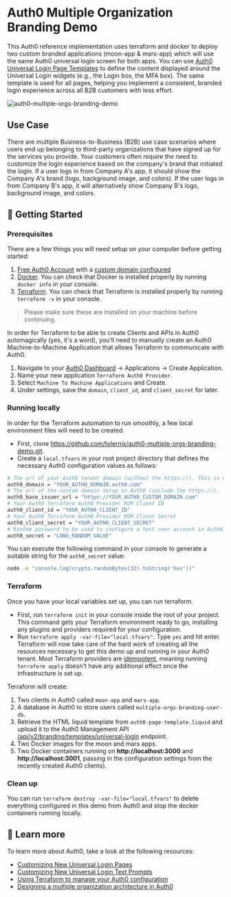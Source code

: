 # Auth0 Multiple Organization Branding Demo

This Auth0 reference implementation uses terraform and docker to deploy two custom branded applications (moon-app & mars-app) which will use the same Auth0 universal login screen for both apps. You can use [Auth0 Universal Login Page Templates](https://auth0.com/docs/customize/universal-login-pages/universal-login-page-templates) to define the content displayed around the Universal Login widgets (e.g., the Login box, the MFA box). The same template is used for all pages, helping you implement a consistent, branded login experience across all B2B customers with less effort.

![auth0-multiple-orgs-branding-demo](https://user-images.githubusercontent.com/67964959/163833294-dbec8af8-9056-4400-8668-e47a1b548ba4.gif)

## Use Case
There are multiple Business-to-Business (B2B) use case scenarios where users end up belonging to third-party organizations that have signed up for the services you provide. Your customers often require the need to customize the login experience based on the company's brand that initiated the login. If a user logs in from Company A's app, it should show the Company A's brand (logo, background image, and colors). If the user logs in from Company B's app, it will alternatively show Company B's logo, background image, and colors. 

## 🚀 Getting Started

### Prerequisites

There are a few things you will need setup on your computer before getting started:

1. [Free Auth0 Account](https://auth0.com/signup) with a [custom domain configured](https://auth0.com/docs/customize/custom-domains/auth0-managed-certificates)
1. [Docker](https://www.docker.com/get-started). You can check that Docker is installed properly by running `docker info` in your console. 
1. [Terraform](https://learn.hashicorp.com/terraform/getting-started/install). You can check that Terraform is installed properly by running `terraform -v` in your console. 

> Please make sure these are installed on your machine before continuing. 

In order for Terraform to be able to create Clients and APIs in Auth0 automagically (yes, it's a word), you'll need to manually create an Auth0 Machine-to-Machine Application that allows Terraform to communicate with Auth0. 
1. Navigate to your [Auth0 Dashboard](https://manage.auth0.com/dashboard) -> Applications -> Create Application.
1. Name your new application `Terraform Auth0 Provider`. 
1. Select `Machine To Machine Applications` and Create.
1. Under settings, save the `domain`, `client_id`, and `client_secret` for later.

### Running locally

In order for the Terraform automation to run smoothly, a few local environment files will need to be created.

- First, clone https://github.com/tylernix/auth0-multiple-orgs-branding-demo.git.
- Create a `local.tfvars` in your root project directory that defines the necessary Auth0 configuration values as follows:

```bash
# The url of your Auth0 tenant domain (without the https://). This is not your custom domain url. 
auth0_domain = "YOUR_AUTH0_DOMAIN.auth0.com"
# The url of the custom domain setup in Auth0 (include the https://). 
auth0_base_issuer_url = "https://YOUR_AUTH0_CUSTOM_DOMAIN.com"
# Your Auth0 Terraform Auth0 Provider M2M Client ID
auth0_client_id = "YOUR_AUTH0_CLIENT_ID"
# Your Auth0 Terraform Auth0 Provider M2M Client Secret
auth0_client_secret = "YOUR_AUTH0_CLIENT_SECRET"
# Random password to be used to configure a test user account in Auth0. Does not need to be secure.
auth0_secret = "LONG_RANDOM_VALUE"
```

You can execute the following command in your console to generate a suitable string for the `auth0_secret` value:

```bash
node -e "console.log(crypto.randomBytes(32).toString('hex'))"
```

### Terraform

Once you have your local variables set up, you can run terraform. 

- First, run `terraform init` in your console inside the root of your project. This command gets your Terraform environment ready to go, installing any plugins and providers required for your configuration.
- Run `terraform apply -var-file="local.tfvars"`. Type `yes` and hit enter. Terraform will now take care of the hard work of creating all the resources necessary to get this demo up and running in your Auth0 tenant. Most Terraform providers are [idempotent](https://en.wikipedia.org/wiki/Idempotence), meaning running `terraform apply` doesn't have any additional effect once the infrastructure is set up.

Terraform will create:
1. Two clients in Auth0 called `moon-app` and `mars-app`.
1. A database in Auth0 to store users called `multiple-orgs-branding-user-db`.
1. Retrieve the HTML liquid template from `auth0-page-template.liquid` and upload it to the Auth0 Management API [/api/v2/branding/templates/universal-login](https://auth0.com/docs/api/management/v2#!/Branding/put_universal_login) endpoint.
1. Two Docker images for the moon and mars apps.
1. Two Docker containers running on **http://localhost:3000** and **http://localhost:3001**, passing in the configuration settings from the recently created Auth0 clients).

### Clean up

You can run `terraform destroy -var-file="local.tfvars"` to delete everything configured in this demo from Auth0 and stop the docker containers running locally.

## 🔎 Learn more

To learn more about Auth0, take a look at the following resources:
- [Customizing New Universal Login Pages](https://auth0.com/docs/customize/universal-login-pages/universal-login-page-templates)
- [Customizing New Universal Login Text Prompts](https://auth0.com/docs/customize/universal-login-pages/customize-login-text-prompts)
- [Using Terraform to manage your Auth0 configuration](https://auth0.com/blog/use-terraform-to-manage-your-auth0-configuration/)
- [Designing a multiple organization architecture in Auth0](https://auth0.com/docs/get-started/architecture-scenarios/multiple-organization-architecture)

